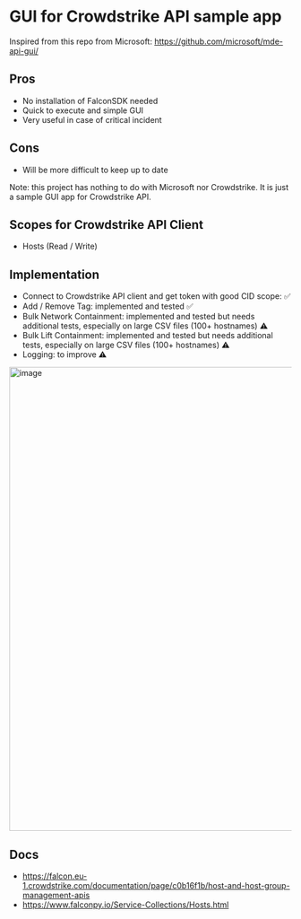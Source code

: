 # GUI for Crowdstrike API sample app

Inspired from this repo from Microsoft: https://github.com/microsoft/mde-api-gui/

## Pros

- No installation of FalconSDK needed
- Quick to execute and simple GUI
- Very useful in case of critical incident

## Cons

- Will be more difficult to keep up to date

Note: this project has nothing to do with Microsoft nor Crowdstrike. It is just a sample GUI app for Crowdstrike API.

## Scopes for Crowdstrike API Client

- Hosts (Read / Write)

## Implementation

- Connect to Crowdstrike API client and get token with good CID scope: ✅
- Add / Remove Tag: implemented and tested ✅
- Bulk Network Containment: implemented and tested but needs additional tests, especially on large CSV files (100+ hostnames) ⚠️
- Bulk Lift Containment: implemented and tested but needs additional tests, especially on large CSV files (100+ hostnames) ⚠️
- Logging: to improve ⚠️

<img width="947" height="827" alt="image" src="https://github.com/user-attachments/assets/53e8c60f-fa5c-4349-9676-c7180be3b9fc" />

## Docs

- https://falcon.eu-1.crowdstrike.com/documentation/page/c0b16f1b/host-and-host-group-management-apis
- https://www.falconpy.io/Service-Collections/Hosts.html

